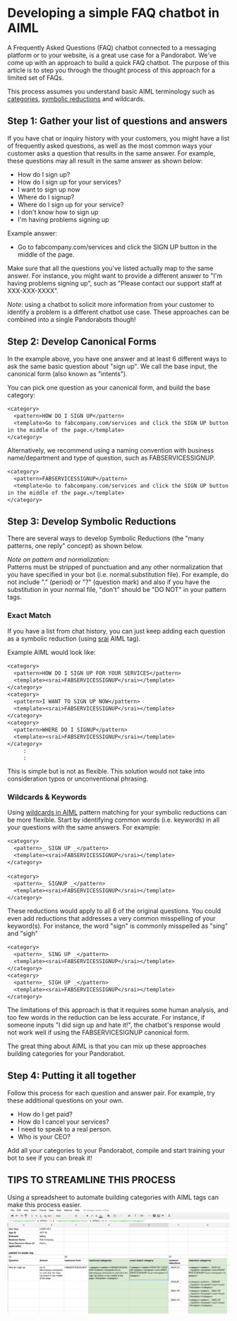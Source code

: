 # Developing a simple FAQ chatbot in AIML

A Frequently Asked Questions (FAQ) chatbot connected to a messaging platform or to your website, is a great use case for a Pandorabot. We've come up with an approach to build a quick FAQ chatbot. The purpose of this article is to step you through the thought process of this approach for a limited set of FAQs.

This process assumes you understand basic AIML terminology such as [categories](http://pandorabots.github.io/aiml/category/), [symbolic reductions](http://pandorabots.github.io/aiml/srai/) and wildcards.

## Step 1: Gather your list of questions and answers

If you have chat or inquiry history with your customers, you might have a list of frequently asked questions, as well as the most common ways your customer asks a question that results in the same answer.  For example, these questions may all result in the same answer as shown below:

* How do I sign up?
* How do I sign up for your services?
* I want to sign up now
* Where do I signup?
* Where do I sign up for your service?
* I don't know how to sign up
* I'm having problems signing up

Example answer:
* Go to fabcompany.com/services and click the SIGN UP button in the middle of the page.

Make sure that all the questions you've listed actually map to the same answer. For instance, you might want to provide a different answer to "I'm having problems signing up", such as "Please contact our support staff at XXX-XXX-XXXX". 


*Note*: using a chatbot to solicit more information from your customer to identify a problem is a different chatbot use case. These approaches can be combined into a single Pandorabots though!


## Step 2: Develop Canonical Forms

In the example above, you have one answer and at least 6 different ways to ask the same basic question about "sign up". We call the base input, the canonical form (also known as "intents"). 

You can pick one question as your canonical form, and build the base category:

    <category>
      <pattern>HOW DO I SIGN UP</pattern>
      <template>Go to fabcompany.com/services and click the SIGN UP button in the middle of the page.</template>
    </category>

Alternatively, we recommend using a naming convention with business name/department and type of question, such as FABSERVICESSIGNUP. 

    <category>
      <pattern>FABSERVICESSIGNUP</pattern>
      <template>Go to fabcompany.com/services and click the SIGN UP button in the middle of the page.</template>
    </category>


## Step 3: Develop Symbolic Reductions

There are several ways to develop Symbolic Reductions (the "many patterns, one reply" concept) as shown below. 

*Note on pattern and normalization*:  
Patterns must be stripped of punctuation and any other normalization that you have specified in your bot (i.e. normal.substitution file). For example, do not include "." (period) or "?" (question mark) and also if you have the substitution in your normal file, "don't" should be "DO NOT" in your pattern tags.

### Exact Match
If you have a list from chat history, you can just keep adding each question as a symbolic reduction (using [srai](http://pandorabots.github.io/aiml/srai/) AIML tag).

Example AIML would look like:

    <category>
      <pattern>HOW DO I SIGN UP FOR YOUR SERVICES</pattern>
      <template><srai>FABSERVICESSIGNUP</srai></template>
    </category>
    <category>
      <pattern>I WANT TO SIGN UP NOW</pattern>
      <template><srai>FABSERVICESSIGNUP</srai></template>
    </category>
    <category>
      <pattern>WHERE DO I SIGNUP</pattern>
      <template><srai>FABSERVICESSIGNUP</srai></template>
    </category>
         :
         :

This is simple but is not as flexible. This solution would not take into consideration typos or unconventional phrasing. 

### Wildcards & Keywords

Using [wildcards in AIML](http://docs.pandorabots.com/tutorials/wildcards/) pattern matching for your symbolic reductions can be more flexible. Start by identifying common words (i.e. keywords) in all your questions with the same answers. For example:

    <category>
      <pattern>_ SIGN UP _</pattern>
      <template><srai>FABSERVICESSIGNUP</srai></template>
    </category>

    <category>
      <pattern>_ SIGNUP _</pattern>
      <template><srai>FABSERVICESSIGNUP</srai></template>
    </category>

These reductions would apply to all 6 of the original questions.  You could even add reductions that addresses a very common misspelling of your keyword(s). For instance, the word "sign" is commonly misspelled as "sing" and "sigh"

    <category>
      <pattern>_ SING UP _</pattern>
      <template><srai>FABSERVICESSIGNUP</srai></template>
    </category>
    <category>
      <pattern>_ SIGH UP _</pattern>
      <template><srai>FABSERVICESSIGNUP</srai></template>
    </category>


The limitations of this approach is that it requires some human analysis, and too few words in the reduction can be less accurate. For instance, if someone inputs "I did sign up and hate it!", the chatbot's response would not work well if using the FABSERVICESIGNUP canonical form.

The great thing about AIML is that you can mix up these approaches building categories for your Pandorabot.

## Step 4: Putting it all together

Follow this process for each question and answer pair. For example, try these additional questions on your own.

* How do I get paid?
* How do I cancel your services?
* I need to speak to a real person.
* Who is your CEO?

Add all your categories to your Pandorabot, compile and start training your bot to see if you can break it!

## TIPS TO STREAMLINE THIS PROCESS

Using a spreadsheet to automate building categories with AIML tags can make this process easier.
![](/images/faqchatbottemplate.png)
